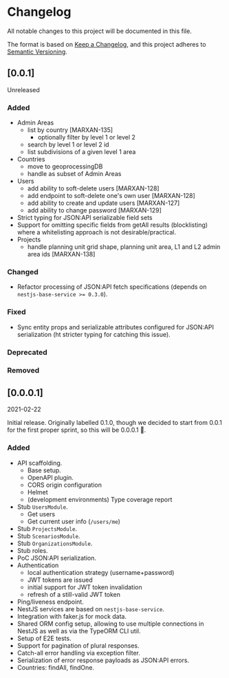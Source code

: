 # Changelog

All notable changes to this project will be documented in this file.

The format is based on [Keep a Changelog](https://keepachangelog.com/en/1.0.0/),
and this project adheres to [Semantic
Versioning](https://semver.org/spec/v2.0.0.html).


## [0.0.1]

Unreleased

### Added

- Admin Areas
  - list by country [MARXAN-135]
    - optionally filter by level 1 or level 2
  - search by level 1 or level 2 id
  - list subdivisions of a given level 1 area
- Countries
  - move to geoprocessingDB
  - handle as subset of Admin Areas
- Users
  - add ability to soft-delete users [MARXAN-128]
  - add endpoint to soft-delete one's own user [MARXAN-128]
  - add ability to create and update users [MARXAN-127]
  - add ability to change password [MARXAN-129]
- Strict typing for JSON:API serializable field sets
- Support for omitting specific fields from getAll results (blocklisting) where
  a whitelisting approach is not desirable/practical.
- Projects
  - handle planning unit grid shape, planning unit area, L1 and L2 admin area
    ids [MARXAN-138]

### Changed

- Refactor processing of JSON:API fetch specifications (depends on
  `nestjs-base-service >= 0.3.0`).

### Fixed

- Sync entity props and serializable attributes configured for JSON:API
  serialization (ht stricter typing for catching this issue).

### Deprecated

### Removed


## [0.0.0.1]

2021-02-22

Initial release. Originally labelled 0.1.0, though we decided to start from
0.0.1 for the first proper sprint, so this will be 0.0.0.1 🚀.

### Added

- API scaffolding.
  - Base setup.
  - OpenAPI plugin.
  - CORS origin configuration
  - Helmet
  - (development environments) Type coverage report
- Stub `UsersModule`.
  - Get users
  - Get current user info (`/users/me`)
- Stub `ProjectsModule`.
- Stub `ScenariosModule`.
- Stub `OrganizationsModule`.
- Stub roles.
- PoC JSON:API serialization.
- Authentication
  - local authentication strategy (username+password)
  - JWT tokens are issued
  - initial support for JWT token invalidation
  - refresh of a still-valid JWT token
- Ping/liveness endpoint.
- NestJS services are based on `nestjs-base-service`.
- Integration with faker.js for mock data.
- Shared ORM config setup, allowing to use multiple connections in NestJS as
  well as via the TypeORM CLI util.
- Setup of E2E tests.
- Support for pagination of plural responses.
- Catch-all error handling via exception filter.
- Serialization of error response payloads as JSON:API errors.
- Countries: findAll, findOne.
